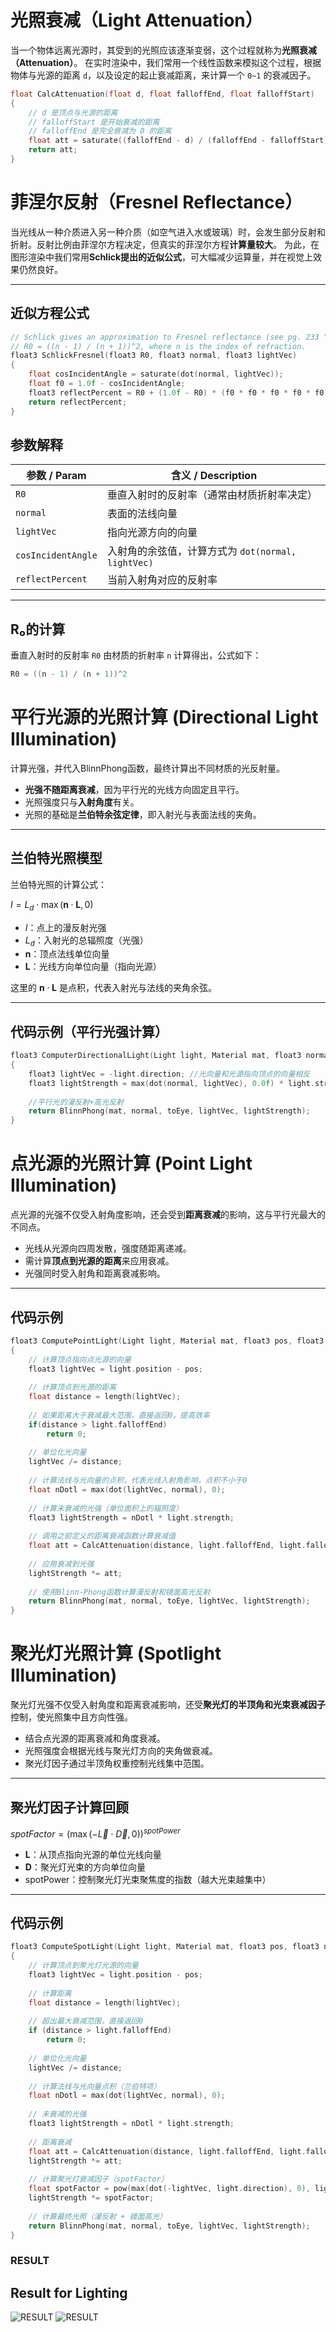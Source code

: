 # 光照衰减（Light Attenuation）
当一个物体远离光源时，其受到的光照应该逐渐变弱，这个过程就称为**光照衰减（Attenuation）**。
在实时渲染中，我们常用一个线性函数来模拟这个过程，根据物体与光源的距离 `d`，以及设定的起止衰减距离，来计算一个 `0~1` 的衰减因子。

```c
float CalcAttenuation(float d, float falloffEnd, float falloffStart)
{
    // d 是顶点与光源的距离
    // falloffStart 是开始衰减的距离
    // falloffEnd 是完全衰减为 0 的距离
    float att = saturate((falloffEnd - d) / (falloffEnd - falloffStart));
    return att;
}
```


# 菲涅尔反射（Fresnel Reflectance）
当光线从一种介质进入另一种介质（如空气进入水或玻璃）时，会发生部分反射和折射。反射比例由菲涅尔方程决定，但真实的菲涅尔方程**计算量较大**。 为此，在图形渲染中我们常用**Schlick提出的近似公式**，可大幅减少运算量，并在视觉上效果仍然良好。

---
## 近似方程公式

```c
// Schlick gives an approximation to Fresnel reflectance (see pg. 233 "Real-Time Rendering 3rd Ed.").
// R0 = ((n - 1) / (n + 1))^2, where n is the index of refraction.
float3 SchlickFresnel(float3 R0, float3 normal, float3 lightVec)
{
    float cosIncidentAngle = saturate(dot(normal, lightVec));
    float f0 = 1.0f - cosIncidentAngle;
    float3 reflectPercent = R0 + (1.0f - R0) * (f0 * f0 * f0 * f0 * f0);
    return reflectPercent;
}
```

## 参数解释

| 参数 / Param        | 含义 / Description                                  |
|---------------------|----------------------------------------------------|
| `R0`                | 垂直入射时的反射率（通常由材质折射率决定）          |
| `normal`            | 表面的法线向量                                      |
| `lightVec`          | 指向光源方向的向量                                  |
| `cosIncidentAngle`  | 入射角的余弦值，计算方式为 `dot(normal, lightVec)` |
| `reflectPercent`    | 当前入射角对应的反射率                              |

---

## R₀的计算

垂直入射时的反射率 `R0` 由材质的折射率 `n` 计算得出，公式如下：

```c
R0 = ((n - 1) / (n + 1))^2
```

# 平行光源的光照计算 (Directional Light Illumination)
计算光强，并代入BlinnPhong函数，最终计算出不同材质的光反射量。
- **光强不随距离衰减**，因为平行光的光线方向固定且平行。
- 光照强度只与**入射角度**有关。
- 光照的基础是**兰伯特余弦定律**，即入射光与表面法线的夹角。

---

## 兰伯特光照模型

兰伯特光照的计算公式：

$I = L_d \cdot \max(\mathbf{n} \cdot \mathbf{L}, 0)$

- $I$：点上的漫反射光强  
- $L_d$：入射光的总辐照度（光强）  
- $\mathbf{n}$：顶点法线单位向量  
- $\mathbf{L}$：光线方向单位向量（指向光源）  

这里的 $\mathbf{n} \cdot \mathbf{L}$ 是点积，代表入射光与法线的夹角余弦。

---

## 代码示例（平行光强计算）

```c
float3 ComputerDirectionalLight(Light light, Material mat, float3 normal, float3 toEye)
{
    float3 lightVec = -light.direction; //光向量和光源指向顶点的向量相反
    float3 lightStrength = max(dot(normal, lightVec), 0.0f) * light.strength; //方向光单位面积上的辐照度
    
    //平行光的漫反射+高光反射
    return BlinnPhong(mat, normal, toEye, lightVec, lightStrength);
}
```

# 点光源的光照计算 (Point Light Illumination)

点光源的光强不仅受入射角度影响，还会受到**距离衰减**的影响，这与平行光最大的不同点。

- 光线从光源向四周发散，强度随距离递减。
- 需计算**顶点到光源的距离**来应用衰减。
- 光强同时受入射角和距离衰减影响。

---

## 代码示例

```c
float3 ComputePointLight(Light light, Material mat, float3 pos, float3 normal, float3 toEye)
{   
    // 计算顶点指向点光源的向量
    float3 lightVec = light.position - pos; 
    
    // 计算顶点到光源的距离
    float distance = length(lightVec);
    
    // 如果距离大于衰减最大范围，直接返回0，提高效率
    if(distance > light.falloffEnd)
        return 0;
    
    // 单位化光向量
    lightVec /= distance;
    
    // 计算法线与光向量的点积，代表光线入射角影响，点积不小于0
    float nDotl = max(dot(lightVec, normal), 0);
    
    // 计算未衰减的光强（单位面积上的辐照度）
    float3 lightStrength = nDotl * light.strength;
    
    // 调用之前定义的距离衰减函数计算衰减值
    float att = CalcAttenuation(distance, light.falloffEnd, light.falloffStart);
    
    // 应用衰减到光强
    lightStrength *= att;
    
    // 使用Blinn-Phong函数计算漫反射和镜面高光反射
    return BlinnPhong(mat, normal, toEye, lightVec, lightStrength);
}
```

#  聚光灯光照计算 (Spotlight Illumination)

聚光灯光强不仅受入射角度和距离衰减影响，还受**聚光灯的半顶角和光束衰减因子**控制，使光照集中且方向性强。

- 结合点光源的距离衰减和角度衰减。
- 光照强度会根据光线与聚光灯方向的夹角做衰减。
- 聚光灯因子通过半顶角权重控制光线集中范围。

---

##  聚光灯因子计算回顾

$spotFactor = \bigl(\max(-\vec{L} \cdot \vec{D}, 0)\bigr)^{spotPower}$

- $\mathbf{L}$：从顶点指向光源的单位光线向量  
- $\mathbf{D}$：聚光灯光束的方向单位向量  
- $\text{spotPower}$：控制聚光灯光束聚焦度的指数（越大光束越集中）  

---

## 代码示例

```c
float3 ComputeSpotLight(Light light, Material mat, float3 pos, float3 normal, float3 toEye)
{
    // 计算顶点到聚光灯光源的向量
    float3 lightVec = light.position - pos; 
    
    // 计算距离
    float distance = length(lightVec);
    
    // 超出最大衰减范围，直接返回0
    if (distance > light.falloffEnd)
        return 0;
    
    // 单位化光向量
    lightVec /= distance;
    
    // 计算法线与光向量点积（兰伯特项）
    float nDotl = max(dot(lightVec, normal), 0);
    
    // 未衰减的光强
    float3 lightStrength = nDotl * light.strength;
    
    // 距离衰减
    float att = CalcAttenuation(distance, light.falloffEnd, light.falloffStart);
    lightStrength *= att;
    
    // 计算聚光灯衰减因子（spotFactor）
    float spotFactor = pow(max(dot(-lightVec, light.direction), 0), light.spotPower);
    lightStrength *= spotFactor;
    
    // 计算最终光照（漫反射 + 镜面高光）
    return BlinnPhong(mat, normal, toEye, lightVec, lightStrength);
}
```

### RESULT

## Result for Lighting
![RESULT](Result/1.gif)
![RESULT](Result/2.gif)
